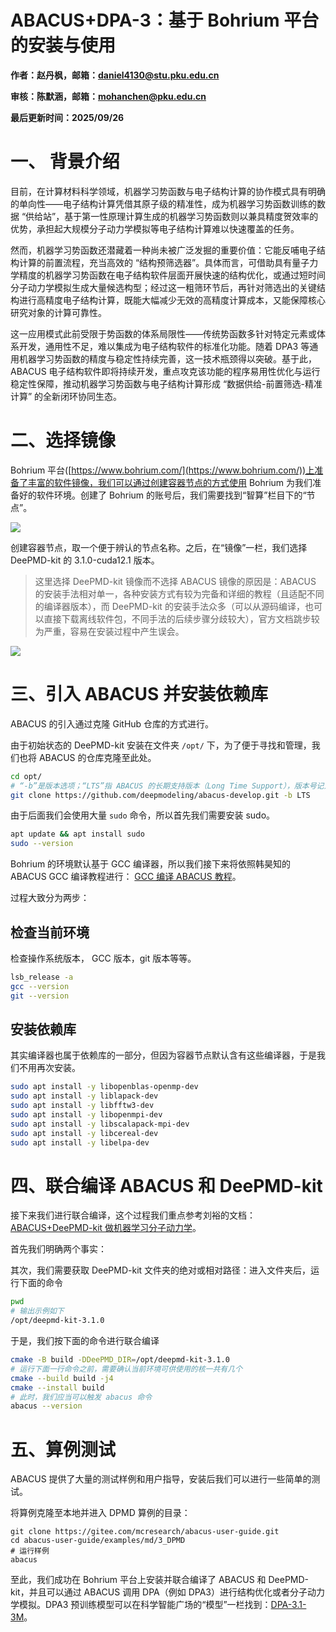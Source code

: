 # ABACUS+DPA-3：基于 Bohrium 平台的安装与使用

**作者：赵丹枫，邮箱：daniel4130@stu.pku.edu.cn**

**审核：陈默涵，邮箱：mohanchen@pku.edu.cn**

**最后更新时间：2025/09/26**

# 一、 背景介绍

目前，在计算材料科学领域，机器学习势函数与电子结构计算的协作模式具有明确的单向性——电子结构计算凭借其原子级的精准性，成为机器学习势函数训练的数据 “供给站”，基于第一性原理计算生成的机器学习势函数则以兼具精度贺效率的优势，承担起大规模分子动力学模拟等电子结构计算难以快速覆盖的任务。

然而，机器学习势函数还潜藏着一种尚未被广泛发掘的重要价值：它能反哺电子结构计算的前置流程，充当高效的 “结构预筛选器”。具体而言，可借助具有量子力学精度的机器学习势函数在电子结构软件层面开展快速的结构优化，或通过短时间分子动力学模拟生成大量候选构型；经过这一粗筛环节后，再针对筛选出的关键结构进行高精度电子结构计算，既能大幅减少无效的高精度计算成本，又能保障核心研究对象的计算可靠性。

这一应用模式此前受限于势函数的体系局限性——传统势函数多针对特定元素或体系开发，通用性不足，难以集成为电子结构软件的标准化功能。随着 DPA3 等通用机器学习势函数的精度与稳定性持续完善，这一技术瓶颈得以突破。基于此，ABACUS 电子结构软件即将持续开发，重点攻克该功能的程序易用性优化与运行稳定性保障，推动机器学习势函数与电子结构计算形成 “数据供给-前置筛选-精准计算” 的全新闭环协同生态。

# 二、选择镜像

Bohrium 平台([https://www.bohrium.com/](https://www.bohrium.com/))上准备了丰富的软件镜像，我们可以通过创建容器节点的方式使用 Bohrium 为我们准备好的软件环境。创建了 Bohrium 的账号后，我们需要找到“智算”栏目下的“节点”。

![](picture/fig-abacus-dpa3-1.png)

创建容器节点，取一个便于辨认的节点名称。之后，在“镜像”一栏，我们选择 DeePMD-kit 的 3.1.0-cuda12.1 版本。

> 这里选择 DeePMD-kit 镜像而不选择 ABACUS 镜像的原因是：ABACUS 的安装手法相对单一，各种安装方式有较为完备和详细的教程（且适配不同的编译器版本），而 DeePMD-kit 的安装手法众多（可以从源码编译，也可以直接下载离线软件包，不同手法的后续步骤分歧较大），官方文档跳步较为严重，容易在安装过程中产生误会。

![](picture/fig-abacus-dpa3-2.png)

# 三、引入 ABACUS 并安装依赖库

ABACUS 的引入通过克隆 GitHub 仓库的方式进行。

由于初始状态的 DeePMD-kit 安装在文件夹 `/opt/` 下，为了便于寻找和管理，我们也将 ABACUS 的仓库克隆至此处。

```bash
cd opt/
# “-b”是版本选项；“LTS”指 ABACUS 的长期支持版本（Long Time Support），版本号记为 3.10.0
git clone https://github.com/deepmodeling/abacus-develop.git -b LTS
```

由于后面我们会使用大量 `sudo` 命令，所以首先我们需要安装 sudo。

```bash
apt update && apt install sudo
sudo --version
```

Bohrium 的环境默认基于 GCC 编译器，所以我们接下来将依照韩昊知的 ABACUS GCC 编译教程进行： [GCC 编译 ABACUS 教程](https://mcresearch.github.io/abacus-user-guide/abacus-gcc.htm)。

过程大致分为两步：

## 检查当前环境

检查操作系统版本， GCC 版本，git 版本等等。

```bash
lsb_release -a
gcc --version
git --version
```

## 安装依赖库

其实编译器也属于依赖库的一部分，但因为容器节点默认含有这些编译器，于是我们不用再次安装。

```bash
sudo apt install -y libopenblas-openmp-dev
sudo apt install -y liblapack-dev 
sudo apt install -y libfftw3-dev
sudo apt install -y libopenmpi-dev
sudo apt install -y libscalapack-mpi-dev
sudo apt install -y libcereal-dev
sudo apt install -y libelpa-dev
```

# 四、联合编译 ABACUS 和 DeePMD-kit

接下来我们进行联合编译，这个过程我们重点参考刘裕的文档： [ABACUS+DeePMD-kit 做机器学习分子动力学](https://mcresearch.github.io/abacus-user-guide/abacus-dpmd.html)。

首先我们明确两个事实：

其次，我们需要获取 DeePMD-kit 文件夹的绝对或相对路径：进入文件夹后，运行下面的命令

```bash
pwd
# 输出示例如下
/opt/deepmd-kit-3.1.0
```

于是，我们按下面的命令进行联合编译

```bash
cmake -B build -DDeePMD_DIR=/opt/deepmd-kit-3.1.0
# 运行下面一行命令之前，需要确认当前环境可供使用的核一共有几个
cmake --build build -j4
cmake --install build
# 此时，我们应当可以触发 abacus 命令
abacus --version
```

# 五、算例测试

ABACUS 提供了大量的测试样例和用户指导，安装后我们可以进行一些简单的测试。

将算例克隆至本地并进入 DPMD 算例的目录：

```shell
git clone https://gitee.com/mcresearch/abacus-user-guide.git
cd abacus-user-guide/examples/md/3_DPMD
# 运行样例
abacus
```

至此，我们成功在 Bohrium 平台上安装并联合编译了 ABACUS 和 DeePMD-kit，并且可以通过 ABACUS 调用 DPA（例如 DPA3）进行结构优化或者分子动力学模拟。DPA3 预训练模型可以在科学智能广场的“模型”一栏找到：[DPA-3.1-3M](https://www.aissquare.com/models/detail?pageType=models&name=DPA-3.1-3M&id=343)。
